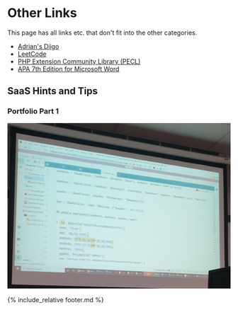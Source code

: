 # Other Links

This page has all links etc. that don't fit into the other categories.

- [Adrian's Diigo](http://diigo.com/user/ady_gould)
- [LeetCode](https://leetcode.com/)
- [PHP Extension Community Library (PECL)](https://pecl.php.net/)
- [APA 7th Edition for Microsoft Word](https://github.com/briankavanaugh/APA-7th-Edition)

## SaaS Hints and Tips
### Portfolio Part 1

![SaaS Hints and Tips 1](/assets/images/SaasHintsAndTips1.png)






{% include_relative footer.md %}
